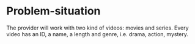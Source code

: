 # Problem-situation
The provider will work with two kind of videos: movies and series. Every video has an ID, a name, a length and genre, i.e. drama, action, mystery.
